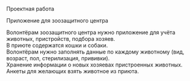 Проектная работа   

Приложение для зоозащитного центра   

Волонтёрам зоозащитного центра нужно приложение для учёта животных, пристройств, подбора хозяев.   
В приюте содержатся кошки и собаки.     
Волонтёрам нужно заполнять данные по каждому животному (вид, возраст, пол, стерилизация, прививки).   
Хранение информации о новых хозяевах пристроенных животных.   
Анкеты для желающих взять животное из приюта.   
